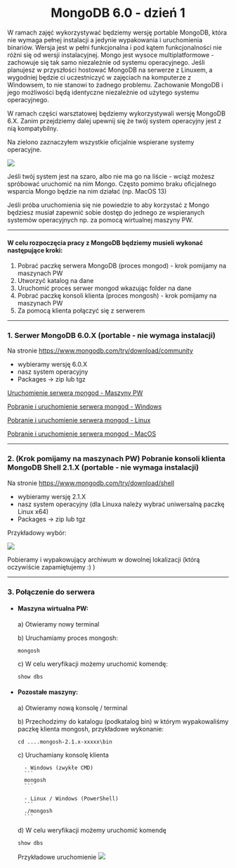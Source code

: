 <h1 align="center"> MongoDB 6.0 - dzień 1</h1>

W ramach zajęć wykorzystywać będziemy wersję portable MongoDB, która nie wymaga pełnej instalacji a jedynie wypakowania i uruchomienia binariów. Wersja jest w pełni funkcjonalna i pod kątem funkcjonalności nie różni się od wersji instalacyjnej.
Mongo jest wysoce multiplatformowe - zachowuje się tak samo niezależnie od systemu operacyjnego. Jeśli planujesz w przyszłości hostować MongoDB na serwerze z Linuxem, a wygodniej będzie ci uczestniczyć w zajęciach na komputerze z Windowsem, to nie stanowi to żadnego problemu. Zachowanie MongoDB i jego możliwości będą identyczne niezależnie od użytego systemu operacyjnego.

W ramach części warsztatowej będziemy wykorzystywali wersję MongoDB 6.X. Zanim przejdziemy dalej upewnij się że twój system operacyjny jest z nią kompatybilny.

Na zielono zaznaczyłem wszystkie oficjalnie wspierane systemy operacyjne.

![](https://i.imgur.com/1nCx1Xj.png)

Jeśli twój system jest na szaro, albo nie ma go na liście - wciąż możesz spróbować uruchomić na nim Mongo.
Często pomimo braku oficjalnego wsparcia Mongo będzie na nim działać (np. MacOS 13)

Jeśli próba uruchomienia się nie powiedzie to aby korzystać z Mongo będziesz musiał zapewnić sobie dostęp
do jednego ze wspieranych systemów operacyjnych np. za pomocą wirtualnej maszyny PW.


---
#### W celu rozpoczęcia pracy z MongoDB będziemy musieli wykonać następujące kroki:
1. Pobrać paczkę serwera MongoDB (proces mongod) - krok pomijamy na maszynach PW
2. Utworzyć katalog na dane
3. Uruchomić proces serwer mongod wkazując folder na dane
4. Pobrać paczkę konsoli klienta (proces mongosh) - krok pomijamy na maszynach PW
5. Za pomocą klienta połączyć się z serwerem



      
---
### 1. Serwer MongoDB 6.0.X (portable - nie wymaga instalacji)

Na stronie https://www.mongodb.com/try/download/community 
- wybieramy wersję 6.0.X
- nasz system operacyjny
- Packages -> zip lub tgz

[Uruchomienie serwera mongod - Maszyny PW ](mongod_maszyny_pw.md)

[Pobranie i uruchomienie serwera mongod - Windows ](../mongo6/mongod_windows.md)

[Pobranie i uruchomienie serwera mongod - Linux ](../mongo6/mongod_linux.md)

[Pobranie i uruchomienie serwera mongod - MacOS ](../mongo6/mongod_macos.md)

---
### 2. (Krok pomijamy na maszynach PW) Pobranie konsoli klienta MongoDB Shell 2.1.X (portable - nie wymaga instalacji)


Na stronie https://www.mongodb.com/try/download/shell
- wybieramy wersję 2.1.X
- nasz system operacyjny (dla Linuxa należy wybrać uniwersalną paczkę Linux x64)
- Packages -> zip lub tgz

Przykładowy wybór:

![](https://i.imgur.com/LRjdFSx.png)

Pobieramy i wypakowujący archiwum w dowolnej lokalizacji (którą oczywiście zapamiętujemy :) )

---
### 3. Połączenie do serwera

- #### Maszyna wirtualna PW:
    a) Otwieramy nowy terminal
    
    b) Uruchamiamy proces mongosh:
    
    ```
    mongosh
    ```
    
    c) W celu weryfikacji możemy uruchomić komendę:
    
    ```
    show dbs
    ```
- #### Pozostałe maszyny:
    a) Otwieramy nową konsolę / terminal
  
    b) Przechodzimy do katalogu (podkatalog bin) w którym wypakowaliśmy paczkę klienta mongosh, przykładowe wykonanie:
    
    ```
    cd ....mongosh-2.1.x-xxxxx\bin
    ```
    
    c) Uruchamiany konsolę klienta
    
        - Windows (zwykłe CMD)
        ```
        mongosh
        ```
    
        - Linux / Windows (PowerShell)
        ```
        ./mongosh
        ```
  
    d) W celu weryfikacji możemy uruchomić komendę 
    ```
    show dbs
    ```


    Przykładowe uruchomienie
    ![](https://i.imgur.com/BqLXb9f.png)
   
